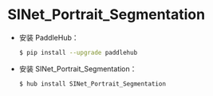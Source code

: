 # SINet_Portrait_Segmentation
* 安装 PaddleHub：

    ```bash
    $ pip install --upgrade paddlehub
    ```

* 安装 SINet_Portrait_Segmentation：

    ```bash
    $ hub install SINet_Portrait_Segmentation
    ```
